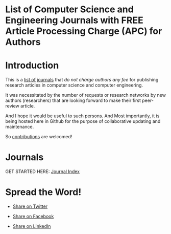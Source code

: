 # List of Computer Science and Engineering Journals with FREE Article Processing Charge (APC) for Authors


# Introduction

This is a [list of journals](https://github.com/xeroxism/free-apc-computer-science-journals/blob/main/journals/free-apc-computer-science-journals.md) that *do not charge authors any fee* for publishing research articles in computer science and computer engineering.

It was necessitated by the number of requests or research networks by new authors (researchers) that are looking forward to make their first peer-review article.

And I hope it would be useful to such persons. And Most importantly, it is being hosted here in Github for the purpose of collaborative updating and maintenance.

So [contributions](https://github.com/xeroxism/free-apc-computer-science-journals/blob/main/CONTRIBUTING.md) are welcomed!


# Journals
GET STARTED HERE: [Journal Index](https://github.com/xeroxism/free-apc-computer-science-journals/blob/main/journals/free-apc-computer-science-journals.md)
 
 
 
 

# Spread the Word!

- [Share on Twitter](https://twitter.com/intent/tweet?text=https%3A//github.com/xeroxism/free-apc-computer-science-journals)

- [Share on Facebook](https://www.facebook.com/sharer/sharer.php?u=https%3A//github.com/xeroxism/free-apc-computer-science-journals )

- [Share on LinkedIn](https://www.linkedin.com/shareArticle?mini=true&url=https%3A//github.com/xeroxism/free-apc-computer-science-journals&title=List%20of%20Computer%20Science%20and%20Engineering%20Journals%20with%20FREE%20Article%20Processing%20Charge%20(APC)%20for%20Authors&summary=&source= )



